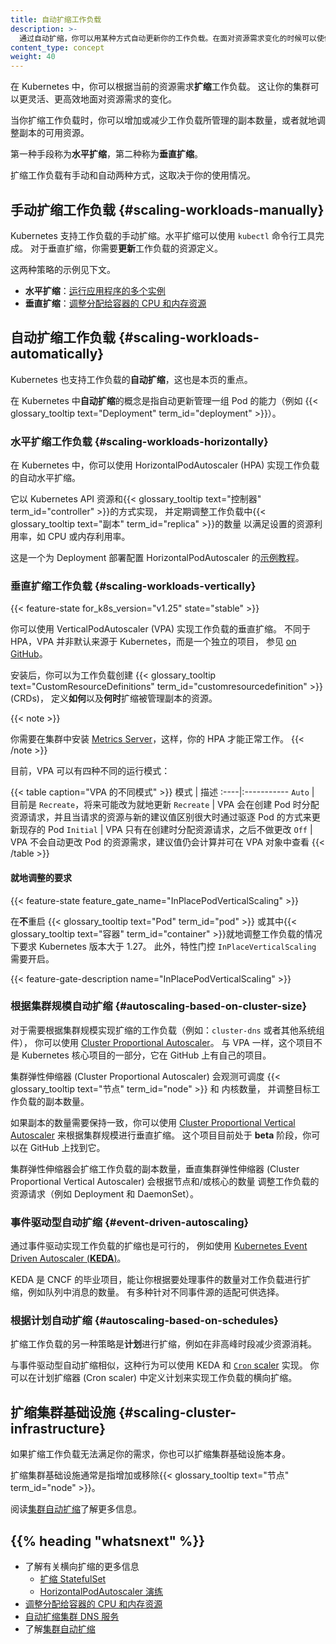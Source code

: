 ```yaml
---
title: 自动扩缩工作负载
description: >-
  通过自动扩缩，你可以用某种方式自动更新你的工作负载。在面对资源需求变化的时候可以使你的集群更灵活、更高效。
content_type: concept
weight: 40
---
```

<!--
title: Autoscaling Workloads
description: >-
  With autoscaling, you can automatically update your workloads in one way or another. This allows your cluster to react to changes in resource demand more elastically and efficiently.
content_type: concept
weight: 40
-->

<!-- overview -->

<!--
In Kubernetes, you can _scale_ a workload depending on the current demand of resources.
This allows your cluster to react to changes in resource demand more elastically and efficiently.

When you scale a workload, you can either increase or decrease the number of replicas managed by
the workload, or adjust the resources available to the replicas in-place.

The first approach is referred to as _horizontal scaling_, while the second is referred to as
_vertical scaling_.

There are manual and automatic ways to scale your workloads, depending on your use case.
-->
在 Kubernetes 中，你可以根据当前的资源需求**扩缩**工作负载。
这让你的集群可以更灵活、更高效地面对资源需求的变化。

当你扩缩工作负载时，你可以增加或减少工作负载所管理的副本数量，或者就地调整副本的可用资源。

第一种手段称为**水平扩缩**，第二种称为**垂直扩缩**。

扩缩工作负载有手动和自动两种方式，这取决于你的使用情况。

<!-- body -->

<!--
## Scaling workloads manually
-->
## 手动扩缩工作负载   {#scaling-workloads-manually}

<!--
Kubernetes supports _manual scaling_ of workloads. Horizontal scaling can be done
using the `kubectl` CLI.
For vertical scaling, you need to _patch_ the resource definition of your workload.

See below for examples of both strategies.
-->
Kubernetes 支持工作负载的手动扩缩。水平扩缩可以使用 `kubectl` 命令行工具完成。
对于垂直扩缩，你需要**更新**工作负载的资源定义。

这两种策略的示例见下文。

<!--
- **Horizontal scaling**: [Running multiple instances of your app](/docs/tutorials/kubernetes-basics/scale/scale-intro/)
- **Vertical scaling**: [Resizing CPU and memory resources assigned to containers](/docs/tasks/configure-pod-container/resize-container-resources)
-->
- **水平扩缩**：[运行应用程序的多个实例](/docs/tutorials/kubernetes-basics/scale/scale-intro/)
- **垂直扩缩**：[调整分配给容器的 CPU 和内存资源](/docs/tasks/configure-pod-container/resize-container-resources)

<!--
## Scaling workloads automatically
-->
## 自动扩缩工作负载   {#scaling-workloads-automatically}

<!--
Kubernetes also supports _automatic scaling_ of workloads, which is the focus of this page.
-->
Kubernetes 也支持工作负载的**自动扩缩**，这也是本页的重点。

<!--
The concept of _Autoscaling_ in Kubernetes refers to the ability to automatically update an
object that manages a set of Pods (for example a
{{< glossary_tooltip text="Deployment" term_id="deployment" >}}).
-->
在 Kubernetes 中**自动扩缩**的概念是指自动更新管理一组 Pod 的能力（例如
{{< glossary_tooltip text="Deployment" term_id="deployment" >}}）。

<!--
### Scaling workloads horizontally
-->
### 水平扩缩工作负载   {#scaling-workloads-horizontally}

<!--
In Kubernetes, you can automatically scale a workload horizontally using a _HorizontalPodAutoscaler_ (HPA).
-->
在 Kubernetes 中，你可以使用 HorizontalPodAutoscaler (HPA) 实现工作负载的自动水平扩缩。

<!--
It is implemented as a Kubernetes API resource and a {{< glossary_tooltip text="controller" term_id="controller" >}}
and periodically adjusts the number of {{< glossary_tooltip text="replicas" term_id="replica" >}}
in a workload to match observed resource utilization such as CPU or memory usage.
-->
它以 Kubernetes API 资源和{{< glossary_tooltip text="控制器" term_id="controller" >}}的方式实现，
并定期调整工作负载中{{< glossary_tooltip text="副本" term_id="replica" >}}的数量
以满足设置的资源利用率，如 CPU 或内存利用率。

<!--
There is a [walkthrough tutorial](/docs/tasks/run-application/horizontal-pod-autoscale-walkthrough) of configuring a HorizontalPodAutoscaler for a Deployment.
-->
这是一个为 Deployment 部署配置 HorizontalPodAutoscaler 的[示例教程](/docs/tasks/run-application/horizontal-pod-autoscale-walkthrough)。

<!--
### Scaling workloads vertically
-->
### 垂直扩缩工作负载   {#scaling-workloads-vertically}

{{< feature-state for_k8s_version="v1.25" state="stable" >}}

<!--
You can automatically scale a workload vertically using a _VerticalPodAutoscaler_ (VPA).
Unlike the HPA, the VPA doesn't come with Kubernetes by default, but is a separate project
that can be found [on GitHub](https://github.com/kubernetes/autoscaler/tree/9f87b78df0f1d6e142234bb32e8acbd71295585a/vertical-pod-autoscaler).
-->
你可以使用 VerticalPodAutoscaler (VPA) 实现工作负载的垂直扩缩。
不同于 HPA，VPA 并非默认来源于 Kubernetes，而是一个独立的项目，
参见 [on GitHub](https://github.com/kubernetes/autoscaler/tree/9f87b78df0f1d6e142234bb32e8acbd71295585a/vertical-pod-autoscaler)。

<!--
Once installed, it allows you to create {{< glossary_tooltip text="CustomResourceDefinitions" term_id="customresourcedefinition" >}}
(CRDs) for your workloads which define _how_ and _when_ to scale the resources of the managed replicas.
-->
安装后，你可以为工作负载创建 {{< glossary_tooltip text="CustomResourceDefinitions" term_id="customresourcedefinition" >}}(CRDs)，
定义**如何**以及**何时**扩缩被管理副本的资源。

{{< note >}}
<!--
You will need to have the [Metrics Server](https://github.com/kubernetes-sigs/metrics-server)
installed to your cluster for the HPA to work.
-->
你需要在集群中安装 [Metrics Server](https://github.com/kubernetes-sigs/metrics-server)，这样，你的 HPA 才能正常工作。
{{< /note >}}

<!--
At the moment, the VPA can operate in four different modes:
-->
目前，VPA 可以有四种不同的运行模式：

<!--
{{< table caption="Different modes of the VPA" >}}
Mode | Description
:----|:-----------
`Auto` | Currently, `Recreate` might change to in-place updates in the future
`Recreate` | The VPA assigns resource requests on pod creation as well as updates them on existing pods by evicting them when the requested resources differ significantly from the new recommendation
`Initial` | The VPA only assigns resource requests on pod creation and never changes them later.
`Off` | The VPA does not automatically change the resource requirements of the pods. The recommendations are calculated and can be inspected in the VPA object.
{{< /table >}}
-->
{{< table caption="VPA 的不同模式" >}}
模式 | 描述
:----|:-----------
`Auto` | 目前是 `Recreate`，将来可能改为就地更新
`Recreate` | VPA 会在创建 Pod 时分配资源请求，并且当请求的资源与新的建议值区别很大时通过驱逐 Pod 的方式来更新现存的 Pod
`Initial` | VPA 只有在创建时分配资源请求，之后不做更改
`Off` | VPA 不会自动更改 Pod 的资源需求，建议值仍会计算并可在 VPA 对象中查看
{{< /table >}}

<!--
#### Requirements for in-place resizing
-->
#### 就地调整的要求

{{< feature-state feature_gate_name="InPlacePodVerticalScaling" >}}

<!--
Resizing a workload in-place **without** restarting the {{< glossary_tooltip text="Pods" term_id="pod" >}}
or its {{< glossary_tooltip text="Containers" term_id="container" >}} requires Kubernetes version 1.27 or later.
Additionally, the `InPlaceVerticalScaling` feature gate needs to be enabled.
-->
在**不**重启 {{< glossary_tooltip text="Pod" term_id="pod" >}} 或其中{{< glossary_tooltip text="容器" term_id="container" >}}就地调整工作负载的情况下要求 Kubernetes 版本大于 1.27。
此外，特性门控 `InPlaceVerticalScaling` 需要开启。

{{< feature-gate-description name="InPlacePodVerticalScaling" >}}

<!--
### Autoscaling based on cluster size
-->
### 根据集群规模自动扩缩   {#autoscaling-based-on-cluster-size}

<!--
For workloads that need to be scaled based on the size of the cluster (for example
`cluster-dns` or other system components), you can use the
[_Cluster Proportional Autoscaler_](https://github.com/kubernetes-sigs/cluster-proportional-autoscaler).
Just like the VPA, it is not part of the Kubernetes core, but hosted as its
own project on GitHub.
-->
对于需要根据集群规模实现扩缩的工作负载（例如：`cluster-dns` 或者其他系统组件），
你可以使用 [Cluster Proportional Autoscaler](https://github.com/kubernetes-sigs/cluster-proportional-autoscaler)。
与 VPA 一样，这个项目不是 Kubernetes 核心项目的一部分，它在 GitHub 上有自己的项目。 

<!--
The Cluster Proportional Autoscaler watches the number of schedulable {{< glossary_tooltip text="nodes" term_id="node" >}}
and cores and scales the number of replicas of the target workload accordingly.
-->
集群弹性伸缩器 (Cluster Proportional Autoscaler) 会观测可调度 {{< glossary_tooltip text="节点" term_id="node" >}} 和 内核数量，
并调整目标工作负载的副本数量。

<!--
If the number of replicas should stay the same, you can scale your workloads vertically according to the cluster size using
the [_Cluster Proportional Vertical Autoscaler_](https://github.com/kubernetes-sigs/cluster-proportional-vertical-autoscaler).
The project is **currently in beta** and can be found on GitHub.
-->
如果副本的数量需要保持一致，你可以使用 [Cluster Proportional Vertical Autoscaler](https://github.com/kubernetes-sigs/cluster-proportional-vertical-autoscaler) 来根据集群规模进行垂直扩缩。
这个项目目前处于 **beta** 阶段，你可以在 GitHub 上找到它。

<!--
While the Cluster Proportional Autoscaler scales the number of replicas of a workload, the Cluster Proportional Vertical Autoscaler
adjusts the resource requests for a workload (for example a Deployment or DaemonSet) based on the number of nodes and/or cores
in the cluster.
-->
集群弹性伸缩器会扩缩工作负载的副本数量，垂直集群弹性伸缩器 (Cluster Proportional Vertical Autoscaler) 会根据节点和/或核心的数量
调整工作负载的资源请求（例如 Deployment 和 DaemonSet）。

<!--
### Event driven Autoscaling
-->
### 事件驱动型自动扩缩   {#event-driven-autoscaling}

<!--
It is also possible to scale workloads based on events, for example using the
[_Kubernetes Event Driven Autoscaler_ (**KEDA**)](https://keda.sh/).
-->
通过事件驱动实现工作负载的扩缩也是可行的，
例如使用 [Kubernetes Event Driven Autoscaler (**KEDA**)](https://keda.sh/)。

<!--
KEDA is a CNCF graduated enabling you to scale your workloads based on the number
of events to be processed, for example the amount of messages in a queue. There exists
a wide range of adapters for different event sources to choose from.
-->
KEDA 是 CNCF 的毕业项目，能让你根据要处理事件的数量对工作负载进行扩缩，例如队列中消息的数量。
有多种针对不同事件源的适配可供选择。

<!--
### Autoscaling based on schedules
-->
### 根据计划自动扩缩   {#autoscaling-based-on-schedules}

<!--
Another strategy for scaling your workloads is to **schedule** the scaling operations, for example in order to
reduce resource consumption during off-peak hours.
-->
扩缩工作负载的另一种策略是**计划**进行扩缩，例如在非高峰时段减少资源消耗。

<!--
Similar to event driven autoscaling, such behavior can be achieved using KEDA in conjunction with
its [`Cron` scaler](https://keda.sh/docs/2.13/scalers/cron/). The `Cron` scaler allows you to define schedules
(and time zones) for scaling your workloads in or out.
-->
与事件驱动型自动扩缩相似，这种行为可以使用 KEDA 和 [`Cron` scaler](https://keda.sh/docs/2.13/scalers/cron/) 实现。
你可以在计划扩缩器 (Cron scaler) 中定义计划来实现工作负载的横向扩缩。

<!--
## Scaling cluster infrastructure
-->
## 扩缩集群基础设施   {#scaling-cluster-infrastructure}

<!--
If scaling workloads isn't enough to meet your needs, you can also scale your cluster infrastructure itself.
-->
如果扩缩工作负载无法满足你的需求，你也可以扩缩集群基础设施本身。

<!--
Scaling the cluster infrastructure normally means adding or removing {{< glossary_tooltip text="nodes" term_id="node" >}}.
-->
扩缩集群基础设施通常是指增加或移除{{< glossary_tooltip text="节点" term_id="node" >}}。

<!--
Read [cluster autoscaling](/docs/concepts/cluster-administration/cluster-autoscaling/)
for more information.
-->
阅读[集群自动扩缩](/zh-cn/docs/concepts/cluster-administration/cluster-autoscaling/)了解更多信息。

## {{% heading "whatsnext" %}}

<!--
- Learn more about scaling horizontally
  - [Scale a StatefulSet](/docs/tasks/run-application/scale-stateful-set/)
  - [HorizontalPodAutoscaler Walkthrough](/docs/tasks/run-application/horizontal-pod-autoscale-walkthrough/)
- [Resize Container Resources In-Place](/docs/tasks/configure-pod-container/resize-container-resources/)
- [Autoscale the DNS Service in a Cluster](/docs/tasks/administer-cluster/dns-horizontal-autoscaling/)
- Learn about [cluster autoscaling](/docs/concepts/cluster-administration/cluster-autoscaling/)
-->
- 了解有关横向扩缩的更多信息
  - [扩缩 StatefulSet](/zh-cn/docs/tasks/run-application/scale-stateful-set/)
  - [HorizontalPodAutoscaler 演练](/zh-cn/docs/tasks/run-application/horizontal-pod-autoscale-walkthrough/)
- [调整分配给容器的 CPU 和内存资源](/zh-cn/docs/tasks/configure-pod-container/resize-container-resources/)
- [自动扩缩集群 DNS 服务](/zh-cn/docs/tasks/administer-cluster/dns-horizontal-autoscaling/)
- 了解[集群自动扩缩]((/zh-cn/docs/concepts/cluster-administration/cluster-autoscaling/))
